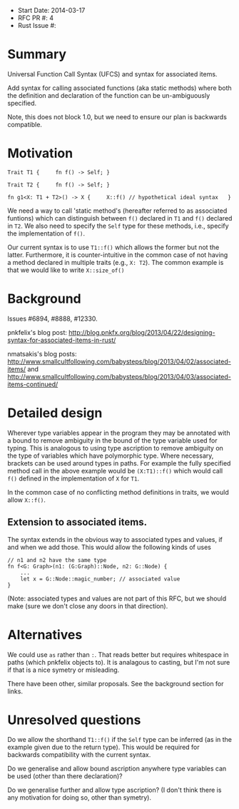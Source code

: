- Start Date: 2014-03-17
- RFC PR #: 4
- Rust Issue #:

# Summary

Universal Function Call Syntax (UFCS) and syntax for associated items.

Add syntax for calling associated functions (aka static methods) where both the
definition and declaration of the function can be un-ambiguously specified.

Note, this does not block 1.0, but we need to ensure our plan is backwards
compatible.

# Motivation

```
Trait T1 {     fn f() -> Self; }

Trait T2 {     fn f() -> Self; }

fn g1<X: T1 + T2>() -> X {     X::f() // hypothetical ideal syntax   }
```

We need a way to call 'static method's (hereafter referred to as associated
funtions) which can distinguish between `f()` declared in `T1` and `f()`
declared in `T2`. We also need to specify the `Self` type for these methods,
i.e., specify the implementation of `f()`.

Our current syntax is to use `T1::f()` which allows the former but not the
latter. Furthermore, it is counter-intuitive in the common case of not having a
method declared in multiple traits (e.g., `X: T2`). The common example is that
we would like to write `X::size_of()`

# Background

Issues #6894, #8888, #12330.

pnkfelix's blog post: http://blog.pnkfx.org/blog/2013/04/22/designing-syntax-for-associated-items-in-rust/

nmatsakis's blog posts:
http://www.smallcultfollowing.com/babysteps/blog/2013/04/02/associated-items/
and http://www.smallcultfollowing.com/babysteps/blog/2013/04/03/associated-items-continued/

# Detailed design

Wherever type variables appear in the program they may be annotated with a bound
to remove ambiguity in the bound of the type variable used for typing. This is
analogous to using type ascription to remove ambiguity on the type of variables
which have polymorphic type. Where necessary, brackets can be used around types
in paths. For example the fully specified method call in the above example would
be `(X:T1)::f()` which would call `f()` defined in the implementation of `X` for
`T1`.

In the common case of no conflicting method definitions in traits, we would
allow `X::f()`.

## Extension to associated items.

The syntax extends in the obvious way to associated types and values, if and
when we add those. This would allow the following kinds of uses

```
// n1 and n2 have the same type
fn f<G: Graph>(n1: (G:Graph)::Node, n2: G::Node) {
    ...
    let x = G::Node::magic_number; // associated value
}
```

(Note: associated types and values are not part of this RFC, but we should make
(sure we don't close any doors in that direction).

# Alternatives

We could use `as` rather than `:`. That reads better but requires whitespace in
paths (which pnkfelix objects to). It is analagous to casting, but I'm not sure
if that is a nice symetry or misleading.

There have been other, similar proposals. See the background section for links.

# Unresolved questions

Do we allow the shorthand `T1::f()` if the `Self` type can be inferred (as in
the example given due to the return type). This would be required for backwards
compatibility with the current syntax.

Do we generalise and allow bound ascription anywhere type variables can be used
(other than there declaration)?

Do we generalise further and allow type ascription? (I don't think there is any
motivation for doing so, other than symetry).
